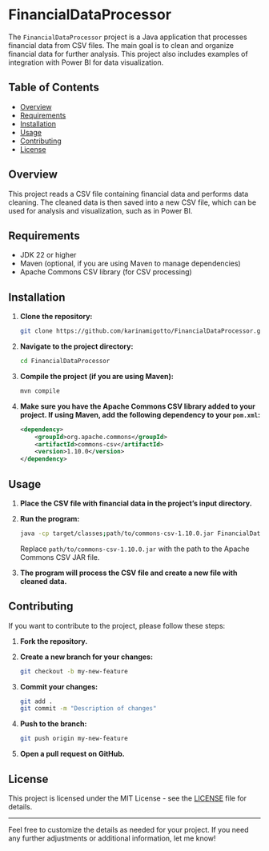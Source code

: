 
# FinancialDataProcessor

The `FinancialDataProcessor` project is a Java application that processes financial data from CSV files. The main goal is to clean and organize financial data for further analysis. This project also includes examples of integration with Power BI for data visualization.

## Table of Contents

- [Overview](#overview)
- [Requirements](#requirements)
- [Installation](#installation)
- [Usage](#usage)
- [Contributing](#contributing)
- [License](#license)

## Overview

This project reads a CSV file containing financial data and performs data cleaning. The cleaned data is then saved into a new CSV file, which can be used for analysis and visualization, such as in Power BI.

## Requirements

- JDK 22 or higher
- Maven (optional, if you are using Maven to manage dependencies)
- Apache Commons CSV library (for CSV processing)

## Installation

1. **Clone the repository:**

   ```bash
   git clone https://github.com/karinamigotto/FinancialDataProcessor.git
   ```

2. **Navigate to the project directory:**

   ```bash
   cd FinancialDataProcessor
   ```

3. **Compile the project (if you are using Maven):**

   ```bash
   mvn compile
   ```

4. **Make sure you have the Apache Commons CSV library added to your project. If using Maven, add the following dependency to your `pom.xml`:**

   ```xml
   <dependency>
       <groupId>org.apache.commons</groupId>
       <artifactId>commons-csv</artifactId>
       <version>1.10.0</version>
   </dependency>
   ```

## Usage

1. **Place the CSV file with financial data in the project’s input directory.**

2. **Run the program:**

   ```bash
   java -cp target/classes;path/to/commons-csv-1.10.0.jar FinancialDataProcessor
   ```

   Replace `path/to/commons-csv-1.10.0.jar` with the path to the Apache Commons CSV JAR file.

3. **The program will process the CSV file and create a new file with cleaned data.**

## Contributing

If you want to contribute to the project, please follow these steps:

1. **Fork the repository.**
2. **Create a new branch for your changes:**

   ```bash
   git checkout -b my-new-feature
   ```

3. **Commit your changes:**

   ```bash
   git add .
   git commit -m "Description of changes"
   ```

4. **Push to the branch:**

   ```bash
   git push origin my-new-feature
   ```

5. **Open a pull request on GitHub.**

## License

This project is licensed under the MIT License - see the [LICENSE](LICENSE) file for details.

---

Feel free to customize the details as needed for your project. If you need any further adjustments or additional information, let me know!
